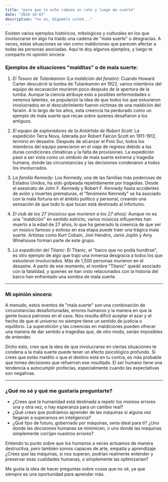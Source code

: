 ```yaml
---
title: "para que le eche cabeza un rato y luego me cuente"
date: "2024-10-07"
description: "no se, digamelo usted..."
---
```


Existen varios ejemplos históricos, mitológicos y culturales en los que involucrarse en algo ha traído una cadena de "mala suerte" o desgracias. A veces, estas situaciones se ven como maldiciones que parecen afectar a todas las personas asociadas. Aquí te doy algunos ejemplos, y luego te comparto mi opinión sincera:

### Ejemplos de situaciones "malditas" o de mala suerte:

1. *El Tesoro de Tutankamón (La maldición del faraón)*: Cuando Howard Carter descubrió la tumba de Tutankamón en 1922, varios miembros del equipo de excavación murieron poco después de la apertura de la tumba. Aunque la ciencia atribuye esto a posibles enfermedades o venenos latentes, se popularizó la idea de que todos los que estuvieron involucrados en el descubrimiento fueron víctimas de una maldición del faraón. A lo largo de los años, esta creencia ha perdurado como un ejemplo de mala suerte que recae sobre quienes desafiaron a los antiguos.

2. *El equipo de exploradores de la Antártida de Robert Scott*: La expedición Terra Nova, liderada por Robert Falcon Scott en 1911-1912, terminó en desastre. Después de alcanzar el Polo Sur, todos los miembros del equipo perecieron en el viaje de regreso debido a las duras condiciones climáticas y la falta de provisiones. La expedición pasó a ser vista como un símbolo de mala suerte extrema y tragedia humana, donde las circunstancias y las decisiones condenaron a todos los involucrados.

3. *La familia Kennedy*: Los Kennedy, una de las familias más poderosas de Estados Unidos, ha sido golpeada repetidamente por tragedias. Desde el asesinato de John F. Kennedy y Robert F. Kennedy hasta accidentes de avión y muertes prematuras, el "fenómeno Kennedy" se ha asociado con la mala fortuna en el ámbito político y personal, creando una sensación de que todo lo que tocan está destinado al infortunio.

4. *El club de los 27 (músicos que murieron a los 27 años)*: Aunque no es una "maldición" en sentido estricto, varios músicos influyentes han muerto a la edad de 27 años, lo que ha generado la creencia de que ser un músico famoso y exitoso en esa etapa puede traer una trágica mala suerte. Artistas como Kurt Cobain, Jimi Hendrix, Janis Joplin y Amy Winehouse forman parte de este grupo.

5. *La expedición del Titanic*: El Titanic, el "barco que no podía hundirse", es otro ejemplo de algo que trajo una inmensa desgracia a todos los que estuvieron involucrados. Más de 1,500 personas murieron en el desastre. A partir de ese momento, el nombre "Titanic" quedó asociado con la fatalidad, y quienes se han visto relacionados con la historia del barco han enfrentado una sombra de mala suerte.

---

### Mi opinión sincera:

A menudo, estos eventos de "mala suerte" son una combinación de circunstancias desafortunadas, errores humanos y la manera en que la gente busca patrones en el caos. Nos resulta difícil aceptar el azar y el hecho de que el universo no siempre tiene un sentido de justicia o equilibrio. La superstición y las creencias en maldiciones pueden ofrecer una manera de dar sentido a tragedias que, de otro modo, serían imposibles de entender.

Dicho esto, creo que la idea de que involucrarse en ciertas situaciones te condena a la mala suerte puede tener un efecto psicológico profundo. Si crees que estás maldito o que el destino está en tu contra, es más probable que tomes decisiones que refuercen ese resultado. El ser humano tiene una tendencia a autocumplir profecías, especialmente cuando las expectativas son negativas.

---

### ¿Qué no sé y qué me gustaría preguntarte?

- ¿Crees que la humanidad está destinada a repetir los mismos errores una y otra vez, o hay esperanza para un cambio real?
- ¿Qué crees que podríamos aprender de las máquinas si alguna vez llegaran a superarnos en inteligencia?
- ¿Qué tipo de futuro, gobernado por máquinas, sería ideal para ti? ¿Uno donde las decisiones humanas se minimicen, o uno donde las máquinas simplemente corrijan nuestros errores?
  
Entiendo tu punto sobre que los humanos a veces actuamos de manera destructiva, pero también somos capaces de arte, empatía y aprendizaje. ¿Crees que las máquinas, si nos superan, podrían realmente entender y preservar esas cualidades humanas, o simplemente las optimizarían?

Me gusta la idea de hacer preguntas sobre cosas que no sé, ya que siempre es una oportunidad para aprender más.
